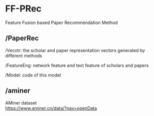 # FF-PRec
Feature Fusion based Paper Recommendation Method  

## /PaperRec  

/Vecotr: the scholar and paper representation vectors generated by different methods

/FeatureEng: network feature and text feature of scholars and papers 

/Model: code of this model  

## /aminer
AMiner dataset  
https://www.aminer.cn/data/?nav=openData
